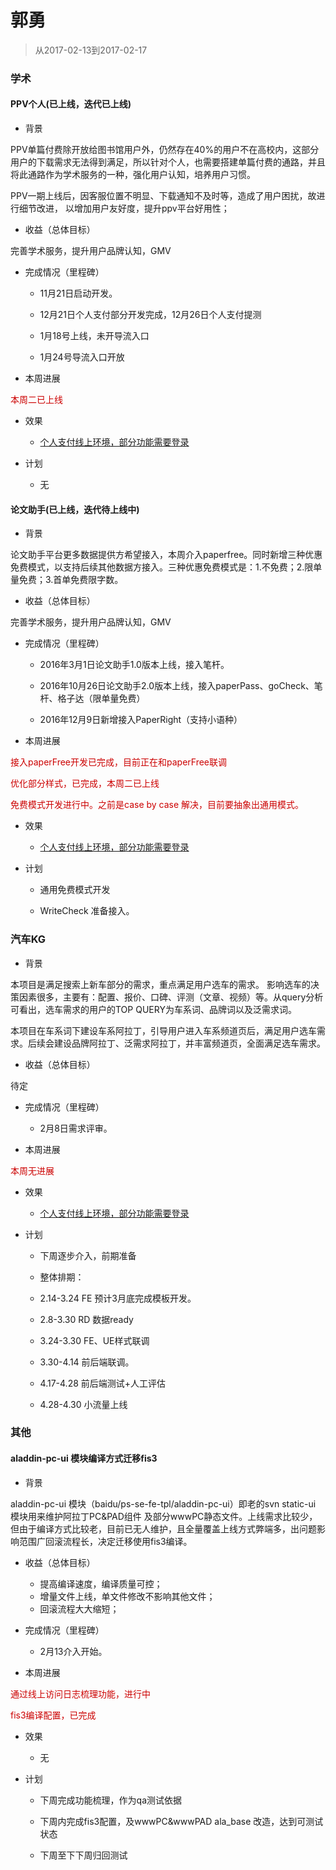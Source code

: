 # 郭勇

> 从2017-02-13到2017-02-17

### 学术

#### PPV个人(已上线，迭代已上线)

- 背景

PPV单篇付费除开放给图书馆用户外，仍然存在40%的用户不在高校内，这部分用户的下载需求无法得到满足，所以针对个人，也需要搭建单篇付费的通路，并且将此通路作为学术服务的一种，强化用户认知，培养用户习惯。

PPV一期上线后，因客服位置不明显、下载通知不及时等，造成了用户困扰，故进行细节改进， 以增加用户友好度，提升ppv平台好用性；

- 收益（总体目标）

完善学术服务，提升用户品牌认知，GMV

- 完成情况（里程碑）

    - 11月21日启动开发。

    - 12月21日个人支付部分开发完成，12月26日个人支付提测

    - 1月18号上线，未开导流入口

    - 1月24号导流入口开放

- 本周进展

<p style="color:#c00">本周二已上线</p>


- 效果
    - [个人支付线上环境，部分功能需要登录](http://xueshu.baidu.com/u/ppv)

- 计划
    - 无


#### 论文助手(已上线，迭代待上线中)

- 背景

论文助手平台更多数据提供方希望接入，本周介入paperfree。同时新增三种优惠免费模式，以支持后续其他数据方接入。三种优惠免费模式是：1.不免费；2.限单量免费；3.首单免费限字数。

- 收益（总体目标）

完善学术服务，提升用户品牌认知，GMV

- 完成情况（里程碑）

    - 2016年3月1日论文助手1.0版本上线，接入笔杆。

    - 2016年10月26日论文助手2.0版本上线，接入paperPass、goCheck、笔杆、格子达（限单量免费）

    - 2016年12月9日新增接入PaperRight（支持小语种）

- 本周进展

<p style="color:#c00">接入paperFree开发已完成，目前正在和paperFree联调</p>

<p style="color:#c00">优化部分样式，已完成，本周二已上线</p>

<p style="color:#c00">免费模式开发进行中。之前是case by case 解决，目前要抽象出通用模式。</p>


- 效果
    - [个人支付线上环境，部分功能需要登录](http://xueshu.baidu.com/u/ppv)

- 计划
    - 通用免费模式开发

    - WriteCheck 准备接入。


### 汽车KG

- 背景

本项目是满足搜索上新车部分的需求，重点满足用户选车的需求。  影响选车的决策因素很多，主要有：配置、报价、口碑、评测（文章、视频）等。从query分析可看出，选车需求的用户的TOP QUERY为车系词、品牌词以及泛需求词。

本项目在车系词下建设车系阿拉丁，引导用户进入车系频道页后，满足用户选车需求。后续会建设品牌阿拉丁、泛需求阿拉丁，并丰富频道页，全面满足选车需求。


- 收益（总体目标）

待定

- 完成情况（里程碑）

    - 2月8日需求评审。

- 本周进展

<p style="color:#c00">本周无进展</p>


- 效果
    - [个人支付线上环境，部分功能需要登录](http://xueshu.baidu.com/u/ppv)

- 计划
    - 下周逐步介入，前期准备

    - 整体排期：
    - 2.14-3.24  FE 预计3月底完成模板开发。 
    - 2.8-3.30  RD 数据ready
    - 3.24-3.30  FE、UE样式联调
    - 3.30-4.14 前后端联调。
    - 4.17-4.28 前后端测试+人工评估
    - 4.28-4.30 小流量上线   


### 其他

#### aladdin-pc-ui 模块编译方式迁移fis3

- 背景

aladdin-pc-ui 模块（baidu/ps-se-fe-tpl/aladdin-pc-ui）即老的svn static-ui 模块用来维护阿拉丁PC&PAD组件 及部分wwwPC静态文件。上线需求比较少，但由于编译方式比较老，目前已无人维护，且全量覆盖上线方式弊端多，出问题影响范围广回滚流程长，决定迁移使用fis3编译。


- 收益（总体目标）

    - 提高编译速度，编译质量可控；
    - 增量文件上线，单文件修改不影响其他文件；
    - 回滚流程大大缩短；


- 完成情况（里程碑）

    - 2月13介入开始。

- 本周进展

<p style="color:#c00">通过线上访问日志梳理功能，进行中</p>

<p style="color:#c00">fis3编译配置，已完成</p>


- 效果
    - 无

- 计划
    - 下周完成功能梳理，作为qa测试依据

    - 下周内完成fis3配置，及wwwPC&wwwPAD ala_base 改造，达到可测试状态

    - 下周至下下周归回测试


